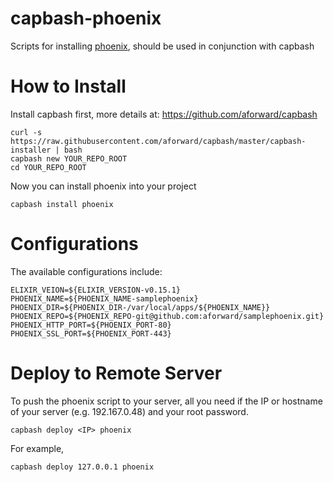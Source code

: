 capbash-phoenix
==============

Scripts for installing [phoenix](https://github.com/phoenixframework/phoenix), should be used in conjunction with capbash

# How to Install #

Install capbash first, more details at:
https://github.com/aforward/capbash

```
curl -s https://raw.githubusercontent.com/aforward/capbash/master/capbash-installer | bash
capbash new YOUR_REPO_ROOT
cd YOUR_REPO_ROOT
```

Now you can install phoenix into your project

```
capbash install phoenix
```

# Configurations #

The available configurations include:

```
ELIXIR_VEION=${ELIXIR_VERSION-v0.15.1}
PHOENIX_NAME=${PHOENIX_NAME-samplephoenix}
PHOENIX_DIR=${PHOENIX_DIR-/var/local/apps/${PHOENIX_NAME}}
PHOENIX_REPO=${PHOENIX_REPO-git@github.com:aforward/samplephoenix.git}
PHOENIX_HTTP_PORT=${PHOENIX_PORT-80}
PHOENIX_SSL_PORT=${PHOENIX_PORT-443}
```


# Deploy to Remote Server #

To push the phoenix script to your server, all you need if the IP or hostname of your server (e.g. 192.167.0.48) and your root password.

```
capbash deploy <IP> phoenix
```

For example,

```
capbash deploy 127.0.0.1 phoenix
```
